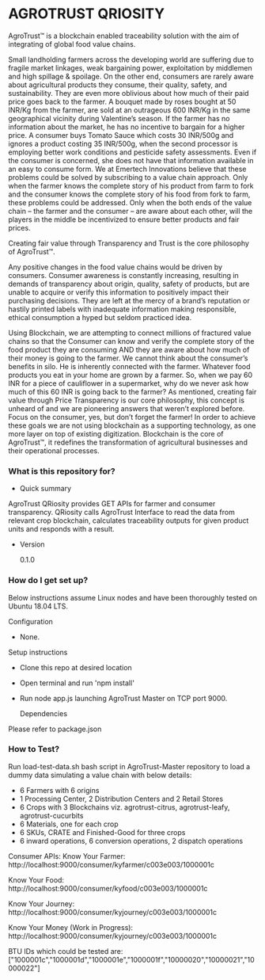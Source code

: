 # AGROTRUST QRIOSITY

AgroTrust™ is a blockchain enabled traceability solution with the aim of integrating of global food value chains.

Small landholding farmers across the developing world are suffering due to fragile market linkages, weak bargaining power, exploitation by middlemen and high spillage & spoilage. On the other end, consumers are rarely aware about agricultural products they consume, their quality, safety, and sustainability. They are even more oblivious about how much of their paid price goes back to the farmer. A bouquet made by roses bought at 50 INR/Kg from the farmer, are sold at an outrageous 600 INR/Kg in the same geographical vicinity during Valentine’s season. If the farmer has no information about the market, he has no incentive to bargain for a higher price. A consumer buys Tomato Sauce which costs 30 INR/500g and ignores a product costing 35 INR/500g, when the second processor is employing better work conditions and pesticide safety assessments. Even if the consumer is concerned, she does not have that information available in an easy to consume form. We at Emertech Innovations believe that these problems could be solved by subscribing to a value chain approach. Only when the farmer knows the complete story of his product from farm to fork and the consumer knows the complete story of his food from fork to farm, these problems could be addressed. Only when the both ends of the value chain – the farmer and the consumer – are aware about each other, will the players in the middle be incentivized to ensure better products and fair prices.

Creating fair value through Transparency and Trust is the core philosophy of AgroTrust™.

Any positive changes in the food value chains would be driven by consumers. Consumer awareness is constantly increasing, resulting in demands of transparency about origin, quality, safety of products, but are unable to acquire or verify this information to positively impact their purchasing decisions. They are left at the mercy of a brand’s reputation or hastily printed labels with inadequate information making responsible, ethical consumption a hyped but seldom practiced idea.

Using Blockchain, we are attempting to connect millions of fractured value chains so that the Consumer can know and verify the complete story of the food product they are consuming AND they are aware about how much of their money is going to the farmer. We cannot think about the consumer’s benefits in silo. He is inherently connected with the farmer. Whatever food products you eat in your home are grown by a farmer. So, when we pay 60 INR for a piece of cauliflower in a supermarket, why do we never ask how much of this 60 INR is going back to the farmer? As mentioned, creating fair value through Price Transparency is our core philosophy, this concept is unheard of and we are pioneering answers that weren’t explored before. Focus on the consumer, yes, but don’t forget the farmer! In order to achieve these goals we are not using blockchain as a supporting technology, as one more layer on top of existing digitization. Blockchain is the core of AgroTrust™, it redefines the transformation of agricultural businesses and their operational processes.

### What is this repository for?

-  Quick summary

AgroTrust QRiosity provides GET APIs for farmer and consumer transparency. QRiosity calls AgroTrust Interface to read the data from relevant crop blockchain, calculates traceability outputs for given product units and responds with a result.

-  Version

   0.1.0

### How do I get set up?

Below instructions assume Linux nodes and have been thoroughly tested on Ubuntu 18.04 LTS.

Configuration

-  None.

Setup instructions

-  Clone this repo at desired location
-  Open terminal and run 'npm install'
-  Run node app.js launching AgroTrust Master on TCP port 9000.

   Dependencies

Please refer to package.json

### How to Test?

Run load-test-data.sh bash script in AgroTrust-Master repository to load a dummy data simulating a value chain with below details:

-  6 Farmers with 6 origins
-  1 Processing Center, 2 Distribution Centers and 2 Retail Stores
-  6 Crops with 3 Blockchains viz. agrotrust-citrus, agrotrust-leafy, agrotrust-cucurbits
-  6 Materials, one for each crop
-  6 SKUs, CRATE and Finished-Good for three crops
-  6 inward operations, 6 conversion operations, 2 dispatch operations

Consumer APIs:
Know Your Farmer:
http://localhost:9000/consumer/kyfarmer/c003e003/1000001c

Know Your Food:
http://localhost:9000/consumer/kyfood/c003e003/1000001c

Know Your Journey:
http://localhost:9000/consumer/kyjourney/c003e003/1000001c

Know Your Money (Work in Progress):
http://localhost:9000/consumer/kyjourney/c003e003/1000001c

BTU IDs which could be tested are:
["1000001c","1000001d","1000001e","1000001f","10000020","10000021","10000022"]
